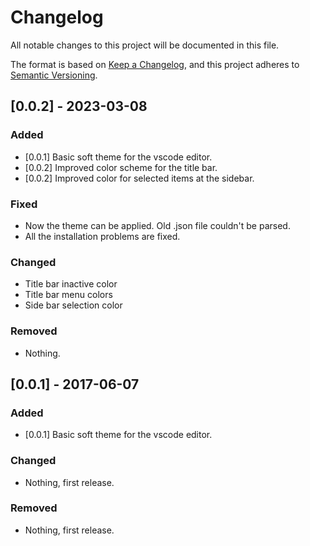 # Changelog

All notable changes to this project will be documented in this file.

The format is based on [Keep a Changelog](https://keepachangelog.com/en/1.0.0/),
and this project adheres to [Semantic Versioning](https://semver.org/spec/v2.0.0.html).

## [0.0.2] - 2023-03-08

### Added

- [0.0.1] Basic soft theme for the vscode editor.
- [0.0.2] Improved color scheme for the title bar.
- [0.0.2] Improved color for selected items at the sidebar.

### Fixed

- Now the theme can be applied. Old .json file couldn't be parsed.
- All the installation problems are fixed.

### Changed

- Title bar inactive color
- Title bar menu colors
- Side bar selection color

### Removed

- Nothing.

## [0.0.1] - 2017-06-07

### Added

- [0.0.1] Basic soft theme for the vscode editor.

### Changed

- Nothing, first release.

### Removed

- Nothing, first release.